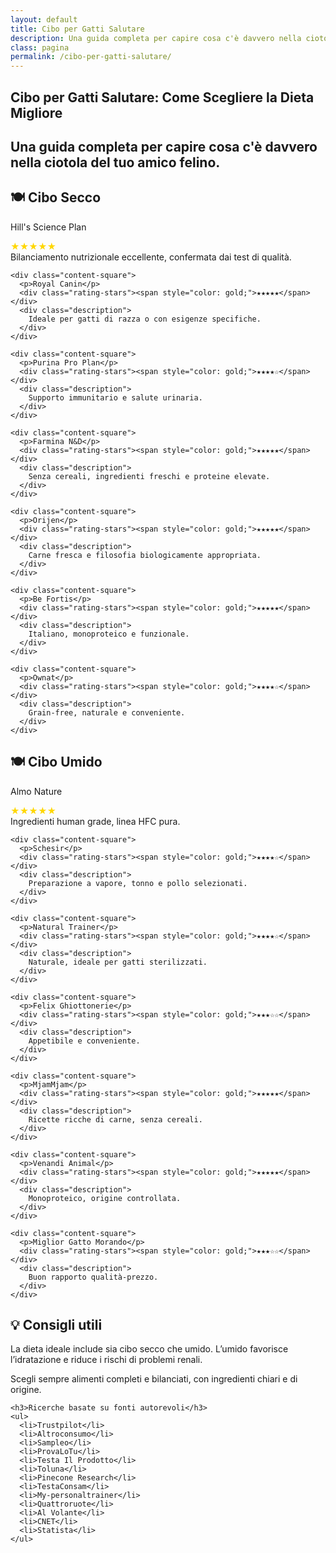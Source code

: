 ```yaml
---
layout: default
title: Cibo per Gatti Salutare
description: Una guida completa per capire cosa c'è davvero nella ciotola del tuo amico felino.
class: pagina
permalink: /cibo-per-gatti-salutare/
---
```


<main class="layout-wrapper">

  <!-- 📝 INTRODUZIONE -->
  <section class="intro">
    <h1 class="main-title-centered">Cibo per Gatti Salutare: Come Scegliere la Dieta Migliore</h1>
    <h2 class="small-title">
      Una guida completa per capire cosa c'è davvero nella ciotola del tuo amico felino.
    </h2>
  </section>

  <!-- 🍽️ CIBO SECCO -->
  <section class="text-block">
    <h2>🍽️ Cibo Secco</h2>
  </section>

  <section class="square-grid">
    <div class="content-square">
      <p>Hill's Science Plan</p>
      <div class="rating-stars"><span style="color: gold;">★★★★★</span></div>
      <div class="description">
        Bilanciamento nutrizionale eccellente, confermata dai test di qualità.
      </div>
    </div>

    <div class="content-square">
      <p>Royal Canin</p>
      <div class="rating-stars"><span style="color: gold;">★★★★★</span></div>
      <div class="description">
        Ideale per gatti di razza o con esigenze specifiche.
      </div>
    </div>

    <div class="content-square">
      <p>Purina Pro Plan</p>
      <div class="rating-stars"><span style="color: gold;">★★★★☆</span></div>
      <div class="description">
        Supporto immunitario e salute urinaria.
      </div>
    </div>

    <div class="content-square">
      <p>Farmina N&D</p>
      <div class="rating-stars"><span style="color: gold;">★★★★★</span></div>
      <div class="description">
        Senza cereali, ingredienti freschi e proteine elevate.
      </div>
    </div>

    <div class="content-square">
      <p>Orijen</p>
      <div class="rating-stars"><span style="color: gold;">★★★★★</span></div>
      <div class="description">
        Carne fresca e filosofia biologicamente appropriata.
      </div>
    </div>

    <div class="content-square">
      <p>Be Fortis</p>
      <div class="rating-stars"><span style="color: gold;">★★★★★</span></div>
      <div class="description">
        Italiano, monoproteico e funzionale.
      </div>
    </div>

    <div class="content-square">
      <p>Ownat</p>
      <div class="rating-stars"><span style="color: gold;">★★★★☆</span></div>
      <div class="description">
        Grain-free, naturale e conveniente.
      </div>
    </div>
  </section>

  <!-- 🍽️ CIBO UMIDO -->
  <section class="text-block">
    <h2>🍽️ Cibo Umido</h2>
  </section>

  <section class="square-grid">
    <div class="content-square">
      <p>Almo Nature</p>
      <div class="rating-stars"><span style="color: gold;">★★★★★</span></div>
      <div class="description">
        Ingredienti human grade, linea HFC pura.
      </div>
    </div>

    <div class="content-square">
      <p>Schesir</p>
      <div class="rating-stars"><span style="color: gold;">★★★★☆</span></div>
      <div class="description">
        Preparazione a vapore, tonno e pollo selezionati.
      </div>
    </div>

    <div class="content-square">
      <p>Natural Trainer</p>
      <div class="rating-stars"><span style="color: gold;">★★★★☆</span></div>
      <div class="description">
        Naturale, ideale per gatti sterilizzati.
      </div>
    </div>

    <div class="content-square">
      <p>Felix Ghiottonerie</p>
      <div class="rating-stars"><span style="color: gold;">★★★☆☆</span></div>
      <div class="description">
        Appetibile e conveniente.
      </div>
    </div>

    <div class="content-square">
      <p>MjamMjam</p>
      <div class="rating-stars"><span style="color: gold;">★★★★★</span></div>
      <div class="description">
        Ricette ricche di carne, senza cereali.
      </div>
    </div>

    <div class="content-square">
      <p>Venandi Animal</p>
      <div class="rating-stars"><span style="color: gold;">★★★★★</span></div>
      <div class="description">
        Monoproteico, origine controllata.
      </div>
    </div>

    <div class="content-square">
      <p>Miglior Gatto Morando</p>
      <div class="rating-stars"><span style="color: gold;">★★★☆☆</span></div>
      <div class="description">
        Buon rapporto qualità-prezzo.
      </div>
    </div>
  </section>

  <!-- 💡 CONSIGLI E FONTI -->
  <section class="text-block">
    <h2>💡 Consigli utili</h2>
    <p>La dieta ideale include sia cibo secco che umido. L’umido favorisce l’idratazione e riduce i rischi di problemi renali.</p>
    <p>Scegli sempre alimenti completi e bilanciati, con ingredienti chiari e di origine.</p>

    <h3>Ricerche basate su fonti autorevoli</h3>
    <ul>
      <li>Trustpilot</li>
      <li>Altroconsumo</li>
      <li>Sampleo</li>
      <li>ProvaLoTu</li>
      <li>Testa Il Prodotto</li>
      <li>Toluna</li>
      <li>Pinecone Research</li>
      <li>TestaConsam</li>
      <li>My-personaltrainer</li>
      <li>Quattroruote</li>
      <li>Al Volante</li>
      <li>CNET</li>
      <li>Statista</li>
    </ul>
  </section>

</main>

